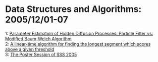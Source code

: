 # Data Structures and Algorithms: 2005/12/01-07  
1: [Parameter Estimation of Hidden Diffusion Processes: Particle Filter vs.  Modified Baum-Welch Algorithm](https://doi.org/10.48550/arXiv.cs/0511108)  
2: [A linear-time algorithm for finding the longest segment which scores  above a given threshold](https://doi.org/10.48550/arXiv.cs/0512016)  
3: [The Poster Session of SSS 2005](https://doi.org/10.48550/arXiv.cs/0512021)  